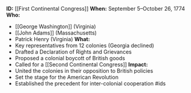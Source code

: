 **ID:** [[First Continental Congress]]
**When:** September 5–October 26, 1774
**Who:**
   * [[George Washington]] (Virginia)
   * [[John Adams]] (Massachusetts)
   * Patrick Henry (Virginia)
**What:**
   * Key representatives from 12 colonies (Georgia declined)
   * Drafted a Declaration of Rights and Grievances
   * Proposed a colonial boycott of British goods
   * Called for a [[Second Continental Congress]]
**Impact:**
   * United the colonies in their opposition to British policies
   * Set the stage for the American Revolution
   * Established the precedent for inter-colonial cooperation
#ids